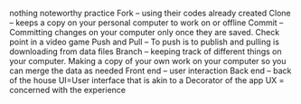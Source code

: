 nothing noteworthy
practice
Fork – using their codes already created
Clone – keeps a copy on your personal computer to work on or offline
Commit – Committing changes on your computer only once they are saved. Check point in a video game
Push and Pull – To push is to publish and pulling is downloading from data files
Branch – keeping track of different things on your computer. Making a copy of your own work on your computer so you can merge the data as needed
Front end – user interaction
Back end – back of the house
UI=User interface that is akin to a Decorator of the app
UX = concerned with the experience

